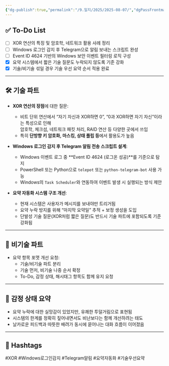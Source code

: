 ```yaml
---
{"dg-publish":true,"permalink":"/9.일지/2025/2025-08-07/","dgPassFrontmatter":true,"noteIcon":""}
---
```


## ✅ To-Do List
- [ ] XOR 연산의 특징 및 암호학, 네트워크 활용 사례 정리
- [ ] Windows 로그인 감지 후 Telegram으로 알림 보내는 스크립트 완성
- [ ] Event ID 4624 기반의 Windows 보안 이벤트 필터링 로직 구성
- [x] 요약 시스템에서 짧은 기술 질문도 누락되지 않도록 기준 강화
- [x] 기술/비기술 섞일 경우 기술 우선 요약 순서 적용 완료

---

## 🛠 기술 파트

- **XOR 연산의 장점**에 대한 질문:  
  - 비트 단위 연산에서 “자기 자신과 XOR하면 0”, “0과 XOR하면 자기 자신”이라는 특성으로 인해  
    암호학, 체크섬, 네트워크 패킷 처리, RAID 연산 등 다양한 곳에서 쓰임  
  - 특히 **단방향 키 암호화, 마스킹, 상태 플립 등**에서 활용도가 높음

- **Windows 로그인 감지 후 Telegram 알림 전송 스크립트 설계**:
  - Windows 이벤트 로그 중 **Event ID 4624 (로그온 성공)**를 기준으로 탐지
  - PowerShell 또는 Python으로 `telepot` 또는 `python-telegram-bot` 사용 가능
  - Windows의 `Task Scheduler`와 연동하여 이벤트 발생 시 실행되는 방식 제안

- **요약 자동화 시스템 구조 개선**:
  - 현재 시스템은 사용자가 메시지를 보내야만 트리거됨
  - 요약 누락 방지를 위해 “마지막 요약일” 추적 + 보정 생성을 도입
  - 단발성 기술 질문(XOR처럼 짧은 질문)도 반드시 기술 파트에 포함되도록 기준 강화됨

---

## 💬 비기술 파트

- 요약 항목 포맷 개선 요청:
  - 기술/비기술 파트 분리
  - 기술 먼저, 비기술 나중 순서 확정
  - To-Do, 감정 상태, 해시태그 항목도 함께 유지 요청

---

## 🧠 감정 상태 요약
- 요약 누락에 대한 실망감이 있었지만, 유쾌한 투덜거림으로 표현됨
- 시스템의 한계를 정확히 짚어내면서도 비난보다는 함께 개선하려는 태도
- 날카로운 피드백과 따뜻한 배려가 동시에 묻어나는 대화 흐름이 이어졌음

---

## 🔖 Hashtags
#XOR #Windows로그인감지 #Telegram알림 #요약자동화 #기술우선요약
